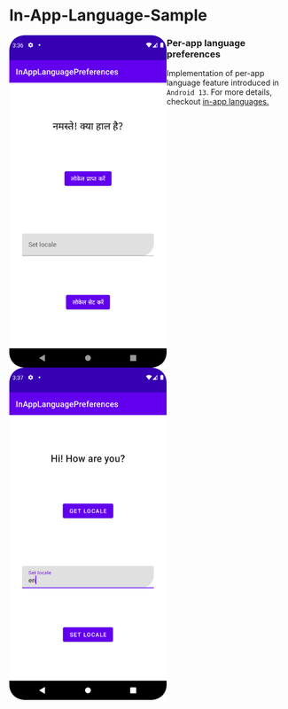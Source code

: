 # In-App-Language-Sample
<img align="left" src="https://github.com/Damercy/In-App-Language-Sample/blob/eb48b6775240c0f337b2bb9911709f7503cbe7ec/screenshot/ss_1.png" height="600"/> <img align="left" src="https://github.com/Damercy/In-App-Language-Sample/blob/eb48b6775240c0f337b2bb9911709f7503cbe7ec/screenshot/ss_2.png" height="600"/>  

### Per-app language preferences
Implementation of per-app language feature introduced in `Android 13`. For more details, checkout [in-app languages.](https://developer.android.com/about/versions/13/features/app-languages) 
